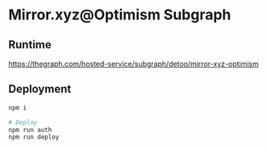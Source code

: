 # Mirror.xyz@Optimism Subgraph

## Runtime

https://thegraph.com/hosted-service/subgraph/detoo/mirror-xyz-optimism

## Deployment

```bash
npm i

# Deploy
npm run auth
npm run deploy
```
